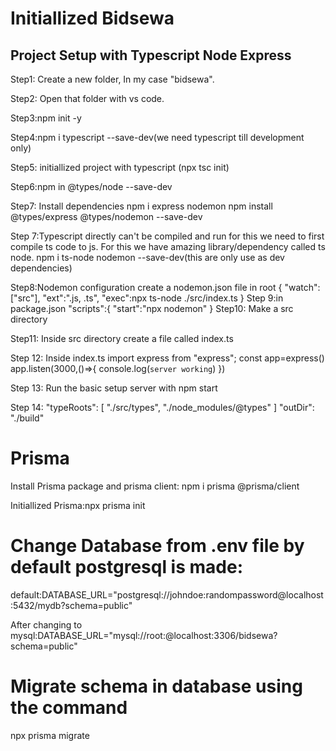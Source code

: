 # Initiallized Bidsewa

## Project Setup with Typescript Node Express

Step1: Create a new folder, In my case "bidsewa".

Step2: Open that folder with vs code.

Step3:npm init -y

Step4:npm i typescript --save-dev(we need typescript till development only)

Step5: initiallized project with typescript (npx tsc init)

Step6:npm in @types/node --save-dev

Step7: Install dependencies
npm i express nodemon
npm install @types/express @types/nodemon --save-dev

Step 7:Typescript directly can't be compiled and run for this we need to first compile ts code to js. For this we have amazing library/dependency called ts node.
npm i ts-node nodemon --save-dev(this are only use as dev dependencies)

Step8:Nodemon configuration
create a nodemon.json file in root
{
"watch":["src"],
"ext":".js, .ts",
"exec":npx ts-node ./src/index.ts
}
Step 9:in package.json
"scripts":{
"start":"npx nodemon"
}
Step10: Make a src directory

Step11: Inside src directory create a file called index.ts

Step 12: Inside index.ts
import express from "express";
const app=express()
app.listen(3000,()=>{
console.log(`server working`)
})

Step 13: Run the basic setup server with
npm start

Step 14:
"typeRoots": [
"./src/types",
"./node_modules/@types"
]
"outDir": "./build"


# Prisma
Install Prisma package and prisma client:
 npm i prisma @prisma/client


 Initiallized Prisma:npx prisma init


 # Change Database from .env file by default postgresql is made:
 default:DATABASE_URL="postgresql://johndoe:randompassword@localhost:5432/mydb?schema=public"


 After changing to mysql:DATABASE_URL="mysql://root:@localhost:3306/bidsewa?schema=public"

# Migrate schema in database using the command 
npx prisma migrate